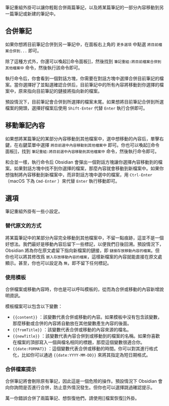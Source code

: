 筆記重組外掛可以讓你輕鬆合併兩篇筆記，以及將某篇筆記的一部分內容移動到另一篇筆記或新建的筆記中。

## 合併筆記

如果你想將目前筆記合併到另一筆記中，在面板右上角的 `更多選項` 中點選 `將目前檔案合併到...` 即可。

除了這種方式外，你還可以喚起[[命令面板]]，然後找到 `筆記重組:將目前檔案合併到其他檔案中` 命令，然後執行該命令即可。

執行命令后，你會看到一個對話方塊，你需要在對話方塊中選擇合併目前筆記的檔案。當你選擇好了並點選確認合併后，目前筆記中的所有內容將移動到你選擇的檔案中，原來指向目前筆記的鏈接將指向新的檔案。

預設情況下，目前筆記會合併到所選擇的檔案末尾。如果想將目前筆記合併到所選檔案的開頭，選擇好檔案后使用 `Shift-Enter` 代替 `Enter` 執行合併即可。

## 移動筆記內容

如果想將某篇筆記的某部分內容移動到其他檔案中，選中想移動的內容后，單擊右鍵，在右鍵菜單中選擇 `將目前選中內容移動到其他檔案中` 即可。你也可以喚起[[命令面板]]，找到 `筆記重組:將目前選中內容移動到其他檔案中` 命令，然後執行命令即可。

和合並一樣，執行命令后 Obsidian 會彈出一個對話方塊讓你選擇內容移動到的檔案。如果對話方塊中找不到你選擇的檔案，那麼內容就會移動到新檔案中。如果你想強制將內容移動到新檔案中，而非對話方塊中選中的檔案，用 `Ctrl-Enter` （macOS 下為 `Cmd-Enter` ）來代替 `Enter` 執行移動即可。

## 選項

筆記重組外掛有一些小設定。

### 替代原文的方式

將某篇筆記中的某部分內容完全移動到其他檔案中，不留一點痕跡，這並不是一個好想法。我們最好是移動內容后留下一些標記，以便我們日後回溯。預設情況下，Obsidian 將為你在原文處留下指向新檔案的鏈接，即 `鏈接存放移動內容的檔案`。但你也可以將其修改爲 `嵌入存放移動內容的檔案`，這樣新檔案的內容就能直接在原文處顯示。甚至，你也可以設定為 `無`，即不留下任何標記。

### 使用模板

合併檔案或移動內容時，你也是可以呼叫模板的，從而為合併或移動的內容新增說明資訊。

模板檔案可以包含以下變數：

- `{{content}}` ：該變數代表合併或移動的內容。如果模板中沒有包含該變數，那麼移動或合併的內容將自動放在其他變數產生內容的後面。
- `{{fromTitle}}` ：該變數代表合併或移動的內容來源的檔名。
- `{{newTitle}}` ：該變數代表內容合併到或移動到的檔案的名稱。如果你喜歡在檔案的頂部寫入一個與檔名相同的標題，那麼這個變數很適合你。
- `{{date:FORMAT}}` ：這個變數代表合併或移動的時間。你可以對其進行格式化，比如你可以通過 `{{date:YYYY-MM-DD}}` 來將其指定為短日期格式。

### 合併檔案提示

合併筆記將會刪除原有筆記，因此這是一個危險的操作。預設情況下 Obsidian 會向你詢問是否進行合併，防止意外情況發生。但你也可以選擇跳過確認提示。

萬一你錯誤合併了兩篇筆記、想恢復他們，請使用[[檔案恢復]]外掛。